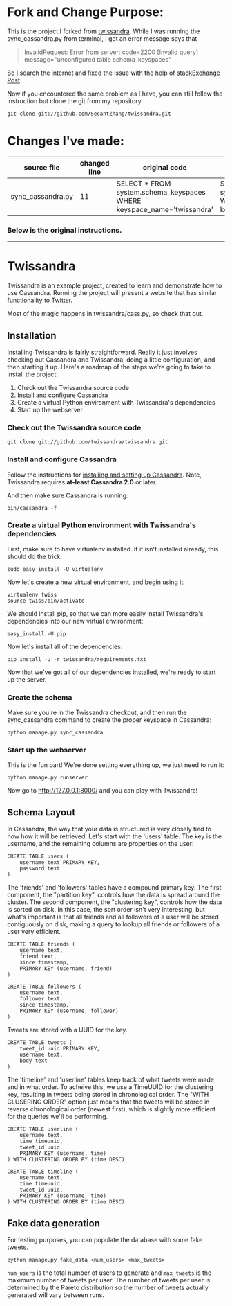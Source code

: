 # Fork and Change Purpose: 
This is the project I forked from [twissandra](https://github.com/twissandra/twissandra).
While I was running the sync_cassandra.py from terminal, I got an error message says that 

> InvalidRequest: Error from server: code=2200 [Invalid query] message="unconfigured table schema_keyspaces"

So I search the internet and fixed the issue with the help of [stackExchange Post](https://dba.stackexchange.com/questions/149977/querying-from-system-schema-keyspaces-generates-code-2200-invalid-query)

Now if you encountered the same problem as I have, you can still follow the instruction but clone the git from my repository. 
```
git clone git://github.com/SecantZhang/twissandra.git
```

# Changes I've made: 
source file | changed line | original code | changed code 
------------|--------------|---------------|-------------
sync_cassandra.py | 11 | SELECT * FROM system.schema_keyspaces WHERE keyspace_name='twissandra' | SELECT * FROM system_schema.keyspaces WHERE keyspace_name='twissandra'

### Below is the original instructions. 
---------------------------

# Twissandra

Twissandra is an example project, created to learn and demonstrate how to use
Cassandra.  Running the project will present a website that has similar
functionality to Twitter.

Most of the magic happens in twissandra/cass.py, so check that out.

## Installation

Installing Twissandra is fairly straightforward.  Really it just involves
checking out Cassandra and Twissandra, doing a little configuration, and
then starting it up.  Here's a roadmap of the steps we're going to take to
install the project:

1. Check out the Twissandra source code
2. Install and configure Cassandra
3. Create a virtual Python environment with Twissandra's dependencies
4. Start up the webserver

### Check out the Twissandra source code

    git clone git://github.com/twissandra/twissandra.git

### Install and configure Cassandra

Follow the instructions for [installing and setting up Cassandra](http://wiki.apache.org/cassandra/GettingStarted).
Note, Twissandra requires **at-least Cassandra 2.0** or later.

And then make sure Cassandra is running:

    bin/cassandra -f

### Create a virtual Python environment with Twissandra's dependencies

First, make sure to have virtualenv installed.  If it isn't installed already,
this should do the trick:

    sudo easy_install -U virtualenv

Now let's create a new virtual environment, and begin using it:

    virtualenv twiss
    source twiss/bin/activate

We should install pip, so that we can more easily install Twissandra's
dependencies into our new virtual environment:

    easy_install -U pip

Now let's install all of the dependencies:

    pip install -U -r twissandra/requirements.txt

Now that we've got all of our dependencies installed, we're ready to start up
the server.

### Create the schema

Make sure you're in the Twissandra checkout, and then run the sync_cassandra
command to create the proper keyspace in Cassandra:

    python manage.py sync_cassandra

### Start up the webserver

This is the fun part! We're done setting everything up, we just need to run it:

    python manage.py runserver

Now go to http://127.0.0.1:8000/ and you can play with Twissandra!

## Schema Layout

In Cassandra, the way that your data is structured is very closely tied to how
how it will be retrieved.  Let's start with the 'users' table. The key is
the username, and the remaining columns are properties on the user:

    CREATE TABLE users (
        username text PRIMARY KEY,
        password text
    )

The 'friends' and 'followers' tables have a compound primary key. The first
component, the "partition key", controls how the data is spread around the
cluster.  The second component, the "clustering key", controls how the data
is sorted on disk.  In this case, the sort order isn't very interesting,
but what's important is that all friends and all followers of a user will be
stored contiguously on disk, making a query to lookup all friends or followers
of a user very efficient.

    CREATE TABLE friends (
        username text,
        friend text,
        since timestamp,
        PRIMARY KEY (username, friend)
    )

    CREATE TABLE followers (
        username text,
        follower text,
        since timestamp,
        PRIMARY KEY (username, follower)
    )

Tweets are stored with a UUID for the key.

    CREATE TABLE tweets (
        tweet_id uuid PRIMARY KEY,
        username text,
        body text
    )

The 'timeline' and 'userline' tables keep track of what tweets were
made and in what order.  To acheive this, we use a TimeUUID for the
clustering key, resulting in tweets being stored in chronological
order.  The "WITH CLUSERING ORDER" option just means that the
tweets will be stored in reverse chronological order (newest first),
which is slightly more efficient for the queries we'll be performing.

    CREATE TABLE userline (
        username text,
        time timeuuid,
        tweet_id uuid,
        PRIMARY KEY (username, time)
    ) WITH CLUSTERING ORDER BY (time DESC)

    CREATE TABLE timeline (
        username text,
        time timeuuid,
        tweet_id uuid,
        PRIMARY KEY (username, time)
    ) WITH CLUSTERING ORDER BY (time DESC)


## Fake data generation

For testing purposes, you can populate the database with some fake tweets.

    python manage.py fake_data <num_users> <max_tweets>

`num_users` is the total number of users to generate and `max_tweets` is the
maximum number of tweets per user. The number of tweets per user is determined
by the Pareto distribution so the number of tweets actually generated will vary
between runs.
